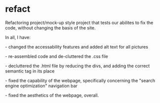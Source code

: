 # refact

Refactoring project/mock-up style project that tests our abilites to fix the code, without changing the basis of the site. 

In all, I have:
    <p>- changed the accessability features and added alt text for all pictures</p>
    <p>- re-assembled code and de-cluttered the .css file</p>
    <p>- decluttered the .html file by reducing the divs, and adding the correct semantic tag in its place</p>
    <p>- fixed the capability of the webpage, specifically concerning the "search engine optimization" navigation bar</p>
    <p>- fixed the aesthetics of the webpage, overall.</p>

